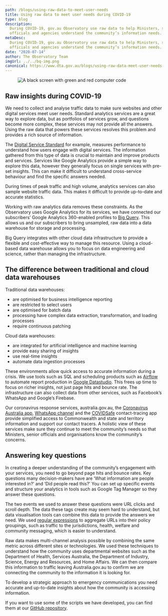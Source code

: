 ```yaml
---
path: /blogs/using-raw-data-to-meet-user-needs
title: Using raw data to meet user needs during COVID-19
type: blog
description:
  During COVID-19, gov.au Observatory use raw data to help Ministers, senior
  officials and agencies understand the community’s information needs.
metaDesc:
  During COVID-19, gov.au Observatory use raw data to help Ministers, senior
  officials and agencies understand the community’s information needs.
date: "2020-07-14"
author: The Observatory Team
imgUrl: ../../bq-img.png
canonical: https://www.dta.gov.au/blogs/using-raw-data-meet-user-needs-during-covid-19
---
```


<figure>
<img class="au-responsive-media img-shadow" src="../../bq-img.png" alt="A black screen with green and red computer code"/>
</figure>

## Raw insights during COVID-19

We need to collect and analyse traffic data to make sure websites and other
digital services meet user needs. Standard analytics services are a great way to
explore data, but as portfolios of services grow, and questions become more
complex, these services may not provide all the answers. Using the raw data that
powers these services resolves this problem and provides a rich source of
information.

The
[Digital Service Standard](https://www.dta.gov.au/help-and-advice/digital-service-standard/digital-service-standard-criteria/11-measure-performance)
for example, measures performance to understand how users engage with digital
services. The information gathered from this type of data is crucial to maintain
and improve products and services. Services like Google Analytics provide a
simple way to explore this data, however they generally focus on single services
with pre-set insights. This can make it difficult to understand cross-service
behaviour and find the specific answers needed.

During times of peak traffic and high volume, analytics services can also sample
website traffic data. This makes it difficult to provide up-to-date and accurate
statistics.

Working with raw analytics data removes these constraints. As the Observatory
uses Google Analytics for its services, we have connected our subscribers’
Google Analytics 360-enabled profiles to
[Big Query](https://cloud.google.com/bigquery). This allows us and our
subscribers to bring unsampled, raw data into a data warehouse for storage and
processing.

Big Query integrates with other cloud data infrastructure to provide a flexible
and cost-effective way to manage this resource. Using a cloud-based data
warehouse allows you to focus on data engineering and science, rather than
managing the infrastructure.

<div class="au-callout max-42">
<h2>The difference between traditional and cloud data warehouses</h2>

Traditional data warehouses:

- are optimised for business intelligence reporting
- are restricted to select users
- are optimised for batch data
- processing have complex data extraction, transformation, and loading processes
- require continuous patching

Cloud data warehouses:

- are integrated for artificial intelligence and machine learning
- provide easy sharing of insights
- use real-time insights
- automate data ingestion processes

</div>

These environments allow quick access to accurate information during a crisis.
We use tools such as SQL and scheduling products such as
[Airflow](https://airflow.apache.org/) to automate report production in
[Google Datastudio](https://datastudio.google.com/u/0/). This frees up time to
focus on richer insights, not just page hits and bounce rate. The infrastructure
can also collect data from other services, such as Facebook’s WhatsApp and
Google’s Firebase.

Our coronavirus response services, australia.gov.au, the
[Coronavirus Australia app](https://www.health.gov.au/resources/apps-and-tools/coronavirus-australia-app),
[WhatsApp channel](https://www.health.gov.au/resources/apps-and-tools/australian-government-whatsapp-channel-for-covid-19)
and the
[COVIDSafe](https://www.health.gov.au/resources/apps-and-tools/australian-government-whatsapp-channel-for-covid-19)
contact-tracing app provide simplified access to Commonwealth and state and
territory information and support our contact tracers. A holistic view of these
services make sure they continue to meet the community’s needs so that
Ministers, senior officials and organisations know the community’s concerns.

## Answering key questions

In creating a deeper understanding of the community’s engagement with your
services, you need to go beyond page hits and bounce rates. Key questions many
decision-makers have are ‘What information are people interested in?’ and ‘Did
people read this?’ You can set up specific events and structure your analytics
in tools such as Google Tag Manager so they answer these questions.

The two events we used to answer these questions were URL clicks and scroll
depth. The data these tags create may seem hard to understand, but data
visualisation tools can combine this data to provide the answers we need. We
used [regular expressions](https://en.wikipedia.org/wiki/Regular_expression) to
aggregate URLs into their policy groupings, such as traffic to the
jurisdictions, health, welfare and community messaging, which is easier to
understand.

Raw data makes multi-channel analysis possible by combining the same metric
across different sites or technologies. We used these techniques to understand
how the community uses departmental websites such as the Department of Health,
Services Australia, the Department of Industry, Science, Energy and Resources,
and Home Affairs. We can then compare this information to traffic leaving
Australia.gov.au to confirm we are connecting the community to the information
it is looking for.

To develop a strategic approach to emergency communications you need accurate
and up-to-date insights about how the community is accessing information.

If you want to use some of the scripts we have developed, you can find them at
our [GitHub repository](https://github.com/govau/GAlileo).
